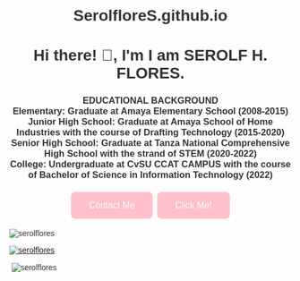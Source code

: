 # SerolfloreS.github.io
<html lang="en">
<head>
    <meta charset="UTF-8">
    <meta name="viewport" content="width=device-width, initial-scale=1.0">
    <title>Personal Details</title>
    <style>
        body {
            background-color: Light green; /* Light blue background */
            font-family: Arial, sans-serif;
            color: #333; /* Dark text color for contrast */
        }
        h1, h3 {
            text-align: center;
        }
        .button {
            background-color: pink; /* Green background */
            border: none;
            color: white; /* White text */
            padding: 15px 32px; /* Padding for size */
            text-align: center;
            text-decoration: none; /* No underline */
            display: inline-block; /* Aligns inline */
            font-size: 16px; /* Font size */
            margin: 4px 2px; /* Margin for spacing */
            cursor: pointer; /* Pointer cursor on hover */
            border-radius: 8px; /* Rounded corners */
        }
        .button:hover {
            background-color: #45a049; /* Darker green on hover */
        }
    </style>
</head>
<body>
    <h1 align="center">Hi there! 🤪, I'm I am SEROLF H. FLORES.</h1>
    <h3 align="center">
        EDUCATIONAL BACKGROUND<br>
        Elementary: Graduate at Amaya Elementary School (2008-2015)<br>
        Junior High School: Graduate at Amaya School of Home Industries with the course of Drafting Technology (2015-2020)<br>
        Senior High School: Graduate at Tanza National Comprehensive High School with the strand of STEM (2020-2022)<br>
        College: Undergraduate at CvSU CCAT CAMPUS with the course of Bachelor of Science in Information Technology (2022)
    </h3>
    <p align="center">
        <a href="mailto:serolfhazflores@gmail.com" class="button">Contact Me</a>
        <button class="button" onclick="alert('Button Clicked!')">Click Me!</button>
    </p>
    <p align="left"> <img src="https://komarev.com/ghpvc/?username=serolflores&label=Profile%20views&color=0e75b6&style=flat" alt="serolflores" /> </p>
    <p align="left"> <a href="https://github.com/ryo-ma/github-profile-trophy"><img src="https://github-profile-trophy.vercel.app/?username=serolflores" alt="serolflores" /></a> </p>
    <p>&nbsp;<img align="center" src="https://github-readme-stats.vercel.app/api?username=serolflores&show_icons=true&locale=en" alt="serolflores" /></p>
</body>
</html>


